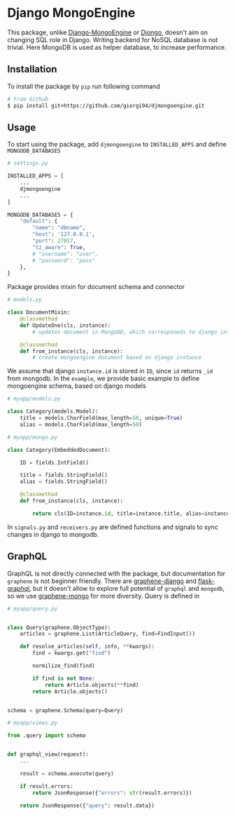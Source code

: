 # Django MongoEngine

This package, unlike [Django-MongoEngine](https://github.com/MongoEngine/django-mongoengine) or [Djongo](https://github.com/nesdis/djongo/), doesn't aim on changing SQL role in Django. Writing backend for NoSQL database is not trivial. Here MongoDB is used as helper database, to increase performance.


## Installation

To install the package by `pip` run following command

```sh
# From Github
$ pip install git+https://github.com/giorgi94/djmongoengine.git
```


## Usage

To start using the package, add `djmongoengine` to `INSTALLED_APPS` and define `MONGODB_DATABASES`


```python
# settings.py

INSTALLED_APPS = [
    ...
    djmongoengine
    ...
]

MONGODB_DATABASES = {
    "default": {
        "name": "dbname",
        "host": '127.0.0.1',
        "port": 27017,
        "tz_aware": True,
        # "username": "user",
        # "password": "pass"
    },
}


```

Package provides mixin for document schema and connector

```python
# models.py

class DocumentMixin:
    @classmethod
    def UpdateOne(cls, instance):
        # updates document in MongoDB, which corresponeds to django instance

    @classmethod
    def from_instance(cls, instance):
        # create mongoengine document based on django instance

```

We assume that django `instance.id` is stored in `ID`, since `id` returns `_id` from mongodb. In the `example`, we provide basic example to define mongoengine schema, based on django models

```python
# myapp/models.py

class Category(models.Model):
    title = models.CharField(max_length=50, unique=True)
    alias = models.CharField(max_length=50)

# myapp/mongo.py

class Category(EmbeddedDocument):

    ID = fields.IntField()

    title = fields.StringField()
    alias = fields.StringField()

    @classmethod
    def from_instance(cls, instance):

        return cls(ID=instance.id, title=instance.title, alias=instance.alias)

```

In `signals.py` and `receivers.py` are defined functions and signals to sync changes in django to mongodb.

## GraphQL

GraphQL is not directly connected with the package, but documentation for `graphene` is not beginner friendly. There are [graphene-django](https://github.com/graphql-python/graphene-django) and [flask-graphql](https://github.com/graphql-python/flask-graphql), but it doesn't allow to explore full potential of `graphql` and `mongodb`, so we use [graphene-mongo](https://github.com/graphql-python/graphene-mongo) for more diversity. Query is defined in

```python
# myapp/query.py


class Query(graphene.ObjectType):
    articles = graphene.List(ArticleQuery, find=FindInput())

    def resolve_articles(self, info, **kwargs):
        find = kwargs.get("find")

        normilize_find(find)

        if find is not None:
            return Article.objects(**find)
        return Article.objects()


schema = graphene.Schema(query=Query)

# myapp/views.py

from .query import schema


def graphql_view(request):
    ...

    result = schema.execute(query)

    if result.errors:
        return JsonResponse({"errors": str(result.errors)})

    return JsonResponse({"query": result.data})

```